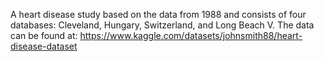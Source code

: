 A heart disease study based on the data from 1988 and consists of four databases: Cleveland, Hungary, Switzerland, and Long Beach V.
The data can be found at: https://www.kaggle.com/datasets/johnsmith88/heart-disease-dataset